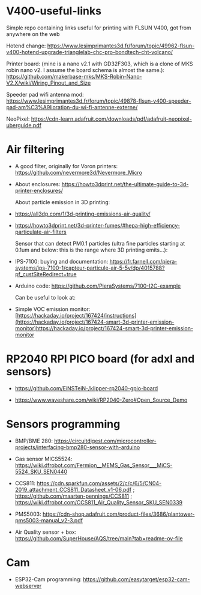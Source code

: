 # V400-useful-links
Simple repo containing links useful for printing with FLSUN V400, got from anywhere on the web<p>
Hotend change: https://www.lesimprimantes3d.fr/forum/topic/49962-flsun-v400-hotend-upgrade-trianglelab-chc-pro-bondtech-cht-volcano/ <p>
Printer board: (mine is a nano v2.1 with GD32F303, which is a clone of MKS robin nano v2. I assume the board schema is almost the same.): https://github.com/makerbase-mks/MKS-Robin-Nano-V2.X/wiki/Wiring_Pinout_and_Size <p> 
Speeder pad wifi antenna mod: https://www.lesimprimantes3d.fr/forum/topic/49878-flsun-v400-speeder-pad-am%C3%A9lioration-du-wi-fi-antenne-externe/ <p>
NeoPixel: https://cdn-learn.adafruit.com/downloads/pdf/adafruit-neopixel-uberguide.pdf <p>

# Air filtering
* A good filter, originally for Voron printers: https://github.com/nevermore3d/Nevermore_Micro <p>
* About enclosures: https://howto3dprint.net/the-ultimate-guide-to-3d-printer-enclosures/ <p>
About particle emission in 3D printing:<p>
* https://all3dp.com/1/3d-printing-emissions-air-quality/ <p>
* https://howto3dprint.net/3d-printer-fumes/#hepa-high-efficiency-particulate-air-filters <p>
Sensor that can detect PM0.1 particles (ultra fine particles starting at 0.1um and below: this is the range where 3D printing emits...): <p>
* IPS-7100: buying and documentation: https://fr.farnell.com/piera-systems/ips-7100-1/capteur-particule-air-5-5v/dp/4015788?pf_custSiteRedirect=true <p>
* Arduino code: https://github.com/PieraSystems/7100-I2C-example <p>
Can be useful to look at: <p>
* Simple VOC emission monitor: [https://hackaday.io/project/167424/instructions](https://hackaday.io/project/167424-smart-3d-printer-emission-monitor)https://hackaday.io/project/167424-smart-3d-printer-emission-monitor <p>

# RP2040 RPI PICO board (for adxl and sensors)
* https://github.com/EiNSTeiN-/klipper-rp2040-gpio-board <p>
* https://www.waveshare.com/wiki/RP2040-Zero#Open_Source_Demo <p>

# Sensors programming
* BMP/BME 280: https://circuitdigest.com/microcontroller-projects/interfacing-bmp280-sensor-with-arduino <p>
* Gas sensor MICS5524: https://wiki.dfrobot.com/Fermion__MEMS_Gas_Sensor___MiCS-5524_SKU_SEN0440 <p>
* CCS811: https://cdn.sparkfun.com/assets/2/c/c/6/5/CN04-2019_attachment_CCS811_Datasheet_v1-06.pdf ; https://github.com/maarten-pennings/CCS811 ; https://wiki.dfrobot.com/CCS811_Air_Quality_Sensor_SKU_SEN0339 <p>
* PMS5003: https://cdn-shop.adafruit.com/product-files/3686/plantower-pms5003-manual_v2-3.pdf <p>
* Air Quality sensor + box: https://github.com/SuperHouse/AQS/tree/main?tab=readme-ov-file <p>

# Cam
* ESP32-Cam programming: https://github.com/easytarget/esp32-cam-webserver <p>
